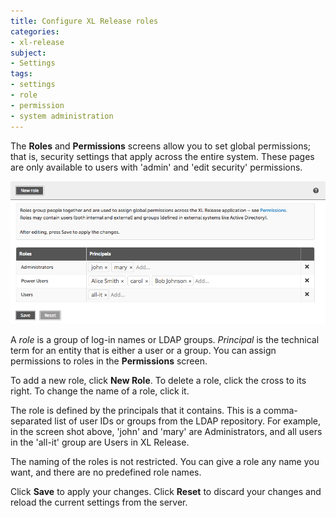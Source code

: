 ```yaml
---
title: Configure XL Release roles
categories:
- xl-release
subject:
- Settings
tags:
- settings
- role
- permission
- system administration
---
```


The **Roles** and **Permissions** screens allow you to set global permissions; that is, security settings that apply across the entire system. These pages are only available to users with 'admin' and 'edit security' permissions.

![Roles](../images/roles.png)

A *role* is a group of log-in names or LDAP groups. *Principal* is the technical term for an entity that is either a user or a group. You can assign permissions to roles in the **Permissions** screen.

To add a new role, click **New Role**. To delete a role, click the cross to its right. To change the name of a role, click it.

The role is defined by the principals that it contains. This is a comma-separated list of user IDs or groups from the LDAP repository. For example, in the screen shot above, 'john' and 'mary' are Administrators, and all users in the 'all-it' group are Users in XL Release.

The naming of the roles is not restricted. You can give a role any name you want, and there are no predefined role names.

Click **Save** to apply your changes. Click **Reset** to discard your changes and reload the current settings from the server.
